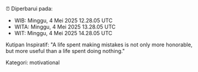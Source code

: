 ⏰ Diperbarui pada:
- WIB: Minggu, 4 Mei 2025 12.28.05 UTC
- WITA: Minggu, 4 Mei 2025 13.28.05 UTC
- WIT: Minggu, 4 Mei 2025 14.28.05 UTC

Kutipan Inspiratif:
"A life spent making mistakes is not only more honorable, but more useful than a life spent doing nothing."


Kategori: motivational

